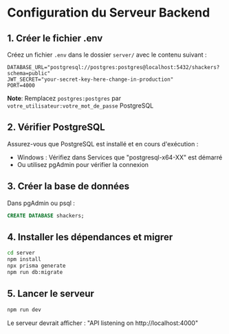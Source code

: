 # Configuration du Serveur Backend

## 1. Créer le fichier .env

Créez un fichier `.env` dans le dossier `server/` avec le contenu suivant :

```
DATABASE_URL="postgresql://postgres:postgres@localhost:5432/shackers?schema=public"
JWT_SECRET="your-secret-key-here-change-in-production"
PORT=4000
```

**Note**: Remplacez `postgres:postgres` par `votre_utilisateur:votre_mot_de_passe` PostgreSQL

## 2. Vérifier PostgreSQL

Assurez-vous que PostgreSQL est installé et en cours d'exécution :
- Windows : Vérifiez dans Services que "postgresql-x64-XX" est démarré
- Ou utilisez pgAdmin pour vérifier la connexion

## 3. Créer la base de données

Dans pgAdmin ou psql :
```sql
CREATE DATABASE shackers;
```

## 4. Installer les dépendances et migrer

```bash
cd server
npm install
npx prisma generate
npm run db:migrate
```

## 5. Lancer le serveur

```bash
npm run dev
```

Le serveur devrait afficher : "API listening on http://localhost:4000"
